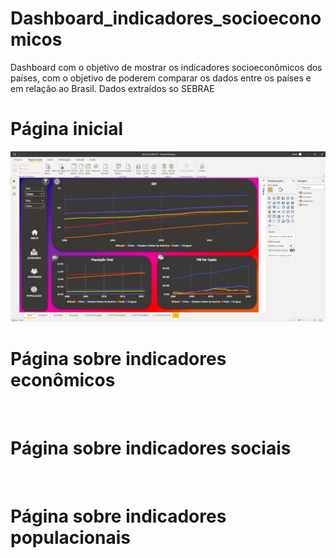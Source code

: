 # Dashboard_indicadores_socioeconomicos
Dashboard com o objetivo de mostrar os indicadores socioeconômicos dos países, com o objetivo de poderem comparar os dados entre os países e em relação ao Brasil.
Dados extraídos so SEBRAE
<h1> Página inicial </h1>
<p><img src="Power BI Desktop 20_11_2022 22_55_32.png")</p>
<h1> Página sobre indicadores econômicos </h1>
<p><img src="")</p>
<h1> Página sobre indicadores sociais </h1>
<p><img src="")</p>
<h1> Página sobre indicadores populacionais </h1>
<p><img src="")</p>
